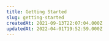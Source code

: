 ```yaml
---
title: Getting Started
slug: getting-started
createdAt: 2021-09-13T22:07:04.000Z
updatedAt: 2022-04-01T19:52:59.000Z
---
```

